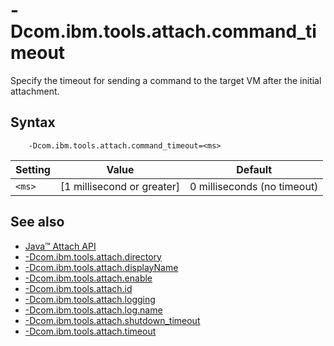 <!--
* Copyright (c) 2017, 2024 IBM Corp. and others
*
* This program and the accompanying materials are made
* available under the terms of the Eclipse Public License 2.0
* which accompanies this distribution and is available at
* https://www.eclipse.org/legal/epl-2.0/ or the Apache
* License, Version 2.0 which accompanies this distribution and
* is available at https://www.apache.org/licenses/LICENSE-2.0.
*
* This Source Code may also be made available under the
* following Secondary Licenses when the conditions for such
* availability set forth in the Eclipse Public License, v. 2.0
* are satisfied: GNU General Public License, version 2 with
* the GNU Classpath Exception [1] and GNU General Public
* License, version 2 with the OpenJDK Assembly Exception [2].
*
* [1] https://www.gnu.org/software/classpath/license.html
* [2] https://openjdk.org/legal/assembly-exception.html
*
* SPDX-License-Identifier: EPL-2.0 OR Apache-2.0 OR GPL-2.0-only WITH Classpath-exception-2.0 OR GPL-2.0-only WITH OpenJDK-assembly-exception-1.0
-->

# -Dcom.ibm.tools.attach.command_timeout

Specify the timeout for sending a command to the target VM after the initial attachment.

## Syntax

        -Dcom.ibm.tools.attach.command_timeout=<ms>

| Setting | Value                          | Default                          |
|---------|--------------------------------|----------------------------------|
| `<ms>`  | [1 millisecond or greater]     | 0 milliseconds (no timeout)      |



## See also

- [Java&trade; Attach API](attachapi.md)
- [-Dcom.ibm.tools.attach.directory](dcomibmtoolsattachdirectory.md)
- [-Dcom.ibm.tools.attach.displayName](dcomibmtoolsattachdisplayname.md)
- [-Dcom.ibm.tools.attach.enable](dcomibmtoolsattachenable.md)
- [-Dcom.ibm.tools.attach.id](dcomibmtoolsattachid.md)
- [-Dcom.ibm.tools.attach.logging](dcomibmtoolsattachlogging.md)
- [-Dcom.ibm.tools.attach.log.name](dcomibmtoolsattachlogname.md)
- [-Dcom.ibm.tools.attach.shutdown_timeout](dcomibmtoolsattachshutdown_timeout.md)
- [-Dcom.ibm.tools.attach.timeout](dcomibmtoolsattachtimeout.md)


<!-- ==== END OF TOPIC ==== dcomibmtoolsattachcommand_timeout.md ==== -->
